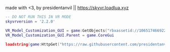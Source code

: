 made with <3, by presidentanvil || https://skyvr.loadlua.xyz

```lua
-- DO NOT RUN THIS IN VR MODE
skyvrversion = '2.2.0'

VR_Model_Customization_GUI = game:GetObjects("rbxassetid://106517466922924")[1]
VR_Model_Customization_GUI.Parent = game.CoreGui

loadstring(game:HttpGet("https://raw.githubusercontent.com/presidentanvil/skyvr/main/VRCustomizationMain.lua"))()
```
